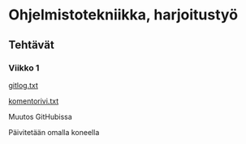 # Ohjelmistotekniikka, harjoitustyö

## Tehtävät

### Viikko 1

[gitlog.txt](laskarit/viikko1/gitlog.txt)

[komentorivi.txt](laskarit/viikko1/komentorivi.txt)

Muutos GitHubissa

Päivitetään omalla koneella
